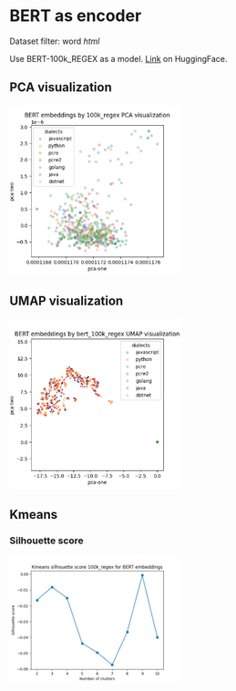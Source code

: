 # BERT as encoder

Dataset filter: word *html*

Use BERT-100k_REGEX as a model.
<a href="https://huggingface.co/yzimmermann/BERT-100k_REGEX">Link</a> on HuggingFace.

## PCA visualization
<p float="left">
  <img src="assets/bert/bert_100k_regex_pca.png" width="300" />
</p>

## UMAP visualization
<p float="left">
  <img src="assets/bert/bert_100k_regex_umap.png" width="300" />
</p>

## Kmeans

### Silhouette score
<p float="left">
  <img src="assets/bert/bert_100k_regex_silhouette.png" width="300" />
</p>
